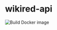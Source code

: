 # wikired-api
![Build Docker image](https://github.com/adrianvillanueva997/wikired-api/workflows/Build%20Docker%20image/badge.svg)
